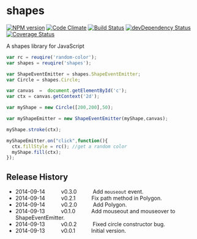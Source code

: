 # shapes
[![NPM version](https://badge.fury.io/js/shapes.svg)](http://badge.fury.io/js/shapes)
[![Code Climate](https://codeclimate.com/github/tillarnold/shapes/badges/gpa.svg)](https://codeclimate.com/github/tillarnold/shapes)
[![Build Status](https://travis-ci.org/tillarnold/shapes.svg?branch=master)](https://travis-ci.org/tillarnold/shapes)
[![devDependency Status](https://david-dm.org/tillarnold/shapes/dev-status.svg)](https://david-dm.org/tillarnold/shapes#info=devDependencies)
[![Coverage Status](https://coveralls.io/repos/tillarnold/shapes/badge.png?branch=master)](https://coveralls.io/r/tillarnold/shapes?branch=master)

A shapes library for JavaScript

```js
var rc = reuqire('random-color');
var shapes = reuqire('shapes');

var ShapeEventEmitter = shapes.ShapeEventEmitter;
var Circle = shapes.Circle;

var canvas  =  document.getElementById('c');
var ctx = canvas.getContext('2d');

var myShape = new Circle([200,200],50);

var myShapeEmitter = new ShapeEventEmitter(myShape,canvas);

myShape.stroke(ctx);

myShapeEmitter.on("click",function(){
  ctx.fillStyle = rc(); //get a random color
  myShape.fill(ctx);
});

```
## Release History
* 2014-09-14   v0.3.0   Add `mouseout` event.
* 2014-09-14   v0.2.1   Fix path method in Polygon.
* 2014-09-14   v0.2.0   Add Polygon.
* 2014-09-13   v0.1.0   Add mouseout and mouseover to ShapeEventEmitter.
* 2014-09-13   v0.0.2   Fixed circle constructor bug.
* 2014-09-13   v0.0.1   Initial version.
